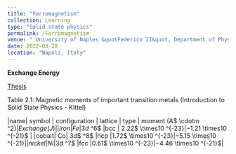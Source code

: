 ```yaml
---
title: "Ferromagnetism"
collection: Learning
type: "Solid state physics"
permalink: /Ferromagnetism
venue: " University of Naples &quotFederico II&quot, Department of Physics"
date: 2022-03-28
location: "Napoli, Italy"
---
```


**Exchange Energy**

[Thesis](https://www.southampton.ac.uk/~rpb/thesis/node18.html)

Table 2.1: Magnetic moments of important transition metals (Introduction to Solid State Physics - Kittel)

|name| symbol |	configuration |	lattice | type |	moment (A$ \cdot$m$ ^2$) | Exchange  (J)|
|iron |Fe |	3d$ ^6$	|bcc	| 2.22$ \times$10$ ^{-23}$| -1.21$ \times$10$ ^{-21}$ |
|cobalt|	Co|	3d$ ^8$	|hcp	|1.72$ \times$10$ ^{-23}$| -5.15$ \times$10$ ^{-21}$|
|nickel|	Ni|	3d$ ^7$	|fcc	|0.61$ \times$10$ ^{-23}$| -4.46$ \times$10$ ^{-21}$|
